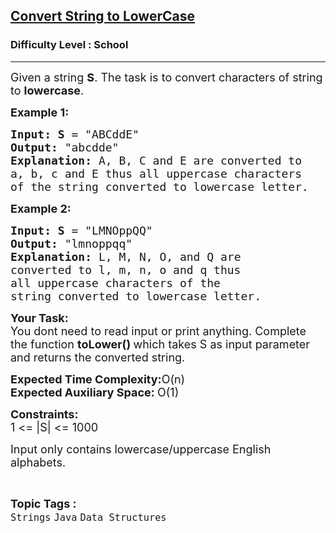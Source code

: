 <h2><a href="https://www.geeksforgeeks.org/problems/java-convert-string-to-lowercase2313/1?page=2&difficulty=School&sortBy=submissions">Convert String to LowerCase</a></h2><h3>Difficulty Level : School</h3><hr><div class="problems_problem_content__Xm_eO"><p><span style="font-size:18px">Given a string <strong>S</strong>. The task is to convert characters of string to <strong>lowercase</strong>.</span></p>

<p><span style="font-size:18px"><strong>Example 1:</strong></span></p>

<pre><span style="font-size:18px"><strong>Input: S</strong> = "ABCddE</span><span style="font-size:18px">"
<strong>Output:</strong> "abcdde</span><span style="font-size:18px">"
<strong>Explanation: </strong>A, B, C and E are converted to</span>
<span style="font-size:18px">a, b, c and E thus&nbsp;all uppercase characters 
of the string converted to lowercase letter.</span></pre>

<p><span style="font-size:18px"><strong>Example 2:</strong></span></p>

<pre><span style="font-size:18px"><strong>Input: S</strong> = "LMNOppQQ</span><span style="font-size:18px">"
<strong>Output:</strong> "lmnoppqq</span><span style="font-size:18px">"
<strong>Explanation: </strong>L, M, N, O, and Q are 
converted to l, m, n, o and q thus&nbsp;
all uppercase characters of the 
string converted to lowercase letter.</span></pre>

<p><span style="font-size:18px"><strong>Your Task: &nbsp;</strong><br>
You dont need to read input or print anything. Complete the function <strong>toLower()&nbsp;</strong>which takes S&nbsp;as input parameter and returns the converted string.</span></p>

<p><span style="font-size:18px"><strong>Expected Time Complexity:</strong>O(n)<br>
<strong>Expected Auxiliary Space:&nbsp;</strong>O(1)&nbsp;</span></p>

<p><span style="font-size:18px"><strong>Constraints:</strong><br>
1 &lt;= |S|&nbsp;&lt;= 1000</span></p>

<p><span style="font-size:18px">Input only contains lowercase/uppercase English alphabets.</span></p>
</div><br><p><span style=font-size:18px><strong>Topic Tags : </strong><br><code>Strings</code>&nbsp;<code>Java</code>&nbsp;<code>Data Structures</code>&nbsp;